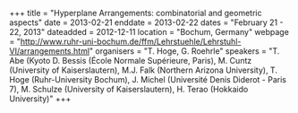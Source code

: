 +++
title = "Hyperplane Arrangements: combinatorial and geometric aspects"
date = 2013-02-21
enddate = 2013-02-22
dates = "February 21 - 22, 2013"
dateadded = 2012-12-11
location = "Bochum, Germany"
webpage = "http://www.ruhr-uni-bochum.de/ffm/Lehrstuehle/Lehrstuhl-VI/arrangements.html"
organisers = "T. Hoge, G. Roehrle"
speakers = "T. Abe (Kyoto  D. Bessis (École Normale Supérieure, Paris), M. Cuntz (University of Kaiserslautern), M.J. Falk (Northern Arizona University), T. Hoge (Ruhr-University Bochum), J. Michel (Université Denis Diderot - Paris 7), M. Schulze (University of Kaiserslautern), H. Terao (Hokkaido University)"
+++
